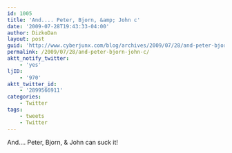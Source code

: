 ```yaml
---
id: 1005
title: 'And.... Peter, Bjorn, &amp; John c'
date: '2009-07-28T19:43:33-04:00'
author: DizkoDan
layout: post
guid: 'http://www.cyberjunx.com/blog/archives/2009/07/28/and-peter-bjorn-john-c/'
permalink: /2009/07/28/and-peter-bjorn-john-c/
aktt_notify_twitter:
    - 'yes'
ljID:
    - '970'
aktt_twitter_id:
    - '2899566911'
categories:
    - Twitter
tags:
    - tweets
    - Twitter
---
```


And…. Peter, Bjorn, &amp; John can suck it!